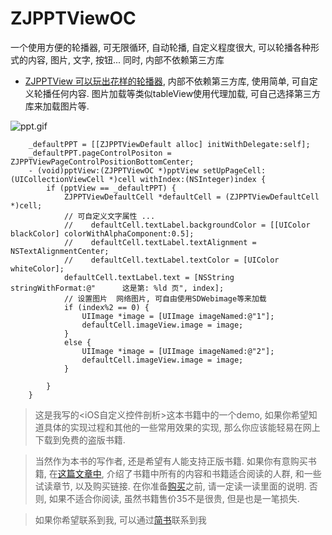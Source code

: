 # ZJPPTViewOC
一个使用方便的轮播器, 可无限循环, 自动轮播, 自定义程度很大, 可以轮播各种形式的内容, 图片, 文字, 按钮... 同时, 内部不依赖第三方库

   * [ZJPPTView 可以玩出花样的轮播器](https://github.com/jasnig/ZJPPTViewOC), 内部不依赖第三方库, 使用简单, 可自定义轮播任何内容.  图片加载等类似tableView使用代理加载, 可自己选择第三方库来加载图片等.



![ppt.gif](http://upload-images.jianshu.io/upload_images/1271831-cd41e2cf8efcb51d.gif?imageMogr2/auto-orient/strip)

```
    _defaultPPT = [[ZJPPTViewDefault alloc] initWithDelegate:self];
    _defaultPPT.pageControlPositon = ZJPPTViewPageControlPositionBottomCenter;
    - (void)pptView:(ZJPPTViewOC *)pptView setUpPageCell:(UICollectionViewCell *)cell withIndex:(NSInteger)index {
        if (pptView == _defaultPPT) {
            ZJPPTViewDefaultCell *defaultCell = (ZJPPTViewDefaultCell *)cell;
            // 可自定义文字属性 ...
            //    defaultCell.textLabel.backgroundColor = [[UIColor blackColor] colorWithAlphaComponent:0.5];
            //    defaultCell.textLabel.textAlignment = NSTextAlignmentCenter;
            //    defaultCell.textLabel.textColor = [UIColor whiteColor];
            defaultCell.textLabel.text = [NSString stringWithFormat:@"      这是第: %ld 页", index];
            // 设置图片  网络图片, 可自由使用SDWebimage等来加载
            if (index%2 == 0) {
                UIImage *image = [UIImage imageNamed:@"1"];
                defaultCell.imageView.image = image;
            }
            else {
                UIImage *image = [UIImage imageNamed:@"2"];
                defaultCell.imageView.image = image;
            }
            
        }
    }
```

> 这是我写的<iOS自定义控件剖析>这本书籍中的一个demo, 如果你希望知道具体的实现过程和其他的一些常用效果的实现, 那么你应该能轻易在网上下载到免费的盗版书籍. 

> 当然作为本书的写作者, 还是希望有人能支持正版书籍. 如果你有意购买书籍, 在[这篇文章中](http://www.jianshu.com/p/510500f3aebd), 介绍了书籍中所有的内容和书籍适合阅读的人群, 和一些试读章节, 以及购买链接. 在你准备[购买](http://www.qingdan.us/product/13)之前, 请一定读一读里面的说明. 否则, 如果不适合你阅读, 虽然书籍售价35不是很贵, 但是也是一笔损失.


> 如果你希望联系到我, 可以通过[简书](http://www.jianshu.com/users/fb31a3d1ec30/latest_articles)联系到我
